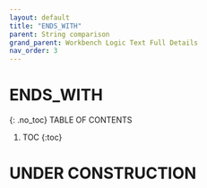 ```yaml
---
layout: default
title: "ENDS_WITH"
parent: String comparison
grand_parent: Workbench Logic Text Full Details
nav_order: 3
---
```

# ENDS_WITH
{: .no_toc}
TABLE OF CONTENTS 
1. TOC
{:toc}  
 
# UNDER CONSTRUCTION

